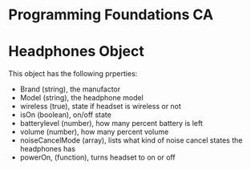 # Programming Foundations CA

# Headphones Object

This object has the following prperties:

- Brand (string), the manufactor
- Model (string), the headphone model
- wireless (true), state if headset is wireless or not
- isOn (boolean), on/off state
- batterylevel (number), how many percent battery is left
- volume (number), how many percent volume
- noiseCancelMode (array), lists what kind of noise cancel states the headphones has
- powerOn, (function), turns headset to on or off
